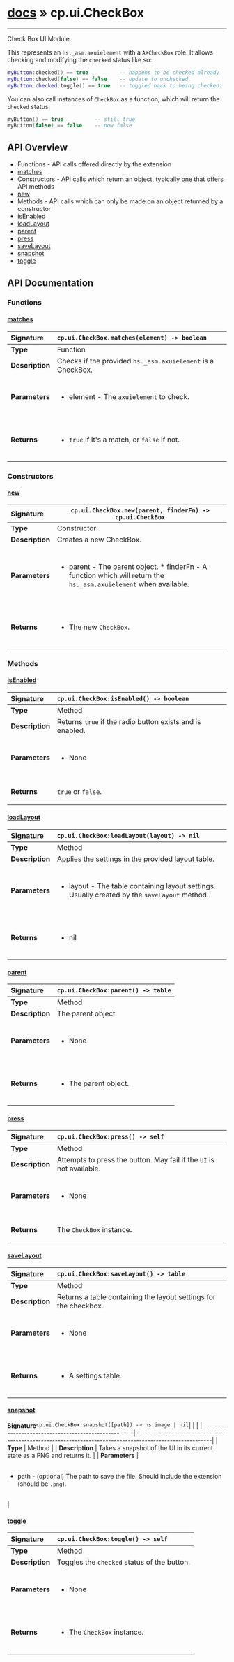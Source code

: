 # [docs](index.md) » cp.ui.CheckBox
---

Check Box UI Module.

This represents an `hs._asm.axuielement` with a `AXCheckBox` role.
It allows checking and modifying the `checked` status like so:

```lua
myButton:checked() == true			-- happens to be checked already
myButton:checked(false) == false	-- update to unchecked.
myButton.checked:toggle() == true	-- toggled back to being checked.
```

You can also call instances of `CheckBox` as a function, which will return
the `checked` status:

```lua
myButton() == true			-- still true
myButton(false) == false	-- now false
```

## API Overview
* Functions - API calls offered directly by the extension
 * [matches](#matches)
* Constructors - API calls which return an object, typically one that offers API methods
 * [new](#new)
* Methods - API calls which can only be made on an object returned by a constructor
 * [isEnabled](#isenabled)
 * [loadLayout](#loadlayout)
 * [parent](#parent)
 * [press](#press)
 * [saveLayout](#savelayout)
 * [snapshot](#snapshot)
 * [toggle](#toggle)

## API Documentation

### Functions

#### [matches](#matches)
| <span style="float: left;">**Signature**</span> | <span style="float: left;">`cp.ui.CheckBox.matches(element) -> boolean` </span>                                                          |
| -----------------------------------------------------|---------------------------------------------------------------------------------------------------------|
| **Type**                                             | Function                                                                                         |
| **Description**                                      | Checks if the provided `hs._asm.axuielement` is a CheckBox.                                                                                         |
| **Parameters**                                       | <ul><br /><li>element      - The <code>axuielement</code> to check.</li><br /></ul>                                        |
| **Returns**                                          | <ul><br /><li><code>true</code> if it's a match, or <code>false</code> if not.</li><br /></ul>                                           |

### Constructors

#### [new](#new)
| <span style="float: left;">**Signature**</span> | <span style="float: left;">`cp.ui.CheckBox.new(parent, finderFn) -> cp.ui.CheckBox` </span>                                                          |
| -----------------------------------------------------|---------------------------------------------------------------------------------------------------------|
| **Type**                                             | Constructor                                                                                         |
| **Description**                                      | Creates a new CheckBox.                                                                                         |
| **Parameters**                                       | <ul><br /><li>parent       - The parent object. * finderFn     - A function which will return the <code>hs._asm.axuielement</code> when available.</li><br /></ul>                                        |
| **Returns**                                          | <ul><br /><li>The new <code>CheckBox</code>.</li><br /></ul>                                           |

### Methods

#### [isEnabled](#isenabled)
| <span style="float: left;">**Signature**</span> | <span style="float: left;">`cp.ui.CheckBox:isEnabled() -> boolean` </span>                                                          |
| -----------------------------------------------------|---------------------------------------------------------------------------------------------------------|
| **Type**                                             | Method                                                                                         |
| **Description**                                      | Returns `true` if the radio button exists and is enabled.                                                                                         |
| **Parameters**                                       | <ul><br /><li>None</li><br /></ul>                                        |
| **Returns**                                          | <p><code>true</code> or <code>false</code>.</p>                                           |

#### [loadLayout](#loadlayout)
| <span style="float: left;">**Signature**</span> | <span style="float: left;">`cp.ui.CheckBox:loadLayout(layout) -> nil` </span>                                                          |
| -----------------------------------------------------|---------------------------------------------------------------------------------------------------------|
| **Type**                                             | Method                                                                                         |
| **Description**                                      | Applies the settings in the provided layout table.                                                                                         |
| **Parameters**                                       | <ul><br /><li>layout       - The table containing layout settings. Usually created by the <code>saveLayout</code> method.</li><br /></ul>                                        |
| **Returns**                                          | <ul><br /><li>nil</li><br /></ul>                                           |

#### [parent](#parent)
| <span style="float: left;">**Signature**</span> | <span style="float: left;">`cp.ui.CheckBox:parent() -> table` </span>                                                          |
| -----------------------------------------------------|---------------------------------------------------------------------------------------------------------|
| **Type**                                             | Method                                                                                         |
| **Description**                                      | The parent object.                                                                                         |
| **Parameters**                                       | <ul><br /><li>None</li><br /></ul>                                        |
| **Returns**                                          | <ul><br /><li>The parent object.</li><br /></ul>                                           |

#### [press](#press)
| <span style="float: left;">**Signature**</span> | <span style="float: left;">`cp.ui.CheckBox:press() -> self` </span>                                                          |
| -----------------------------------------------------|---------------------------------------------------------------------------------------------------------|
| **Type**                                             | Method                                                                                         |
| **Description**                                      | Attempts to press the button. May fail if the `UI` is not available.                                                                                         |
| **Parameters**                                       | <ul><br /><li>None</li><br /></ul>                                        |
| **Returns**                                          | <p>The <code>CheckBox</code> instance.</p>                                           |

#### [saveLayout](#savelayout)
| <span style="float: left;">**Signature**</span> | <span style="float: left;">`cp.ui.CheckBox:saveLayout() -> table` </span>                                                          |
| -----------------------------------------------------|---------------------------------------------------------------------------------------------------------|
| **Type**                                             | Method                                                                                         |
| **Description**                                      | Returns a table containing the layout settings for the checkbox.                                                                                         |
| **Parameters**                                       | <ul><br /><li>None</li><br /></ul>                                        |
| **Returns**                                          | <ul><br /><li>A settings table.</li><br /></ul>                                           |

#### [snapshot](#snapshot)
| <span style="float: left;">**Signature**</span> | <span style="float: left;">`cp.ui.CheckBox:snapshot([path]) -> hs.image | nil` </span>                                                          |
| -----------------------------------------------------|---------------------------------------------------------------------------------------------------------|
| **Type**                                             | Method                                                                                         |
| **Description**                                      | Takes a snapshot of the UI in its current state as a PNG and returns it.                                                                                         |
| **Parameters**                                       | <ul><br /><li>path     - (optional) The path to save the file. Should include the extension (should be <code>.png</code>).</li><br /></ul>                                        |

#### [toggle](#toggle)
| <span style="float: left;">**Signature**</span> | <span style="float: left;">`cp.ui.CheckBox:toggle() -> self` </span>                                                          |
| -----------------------------------------------------|---------------------------------------------------------------------------------------------------------|
| **Type**                                             | Method                                                                                         |
| **Description**                                      | Toggles the `checked` status of the button.                                                                                         |
| **Parameters**                                       | <ul><br /><li>None</li><br /></ul>                                        |
| **Returns**                                          | <ul><br /><li>The <code>CheckBox</code> instance.</li><br /></ul>                                           |

